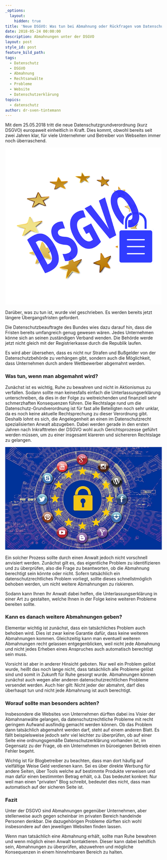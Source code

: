 ```yaml
---
_options:
  layout:
    hidden: true
title: 'Neue DSGVO: Was tun bei Abmahnung oder Rückfragen vom Datenschutzbeauftragten?'
date: 2018-05-24 00:00:00
description: Abmahnungen unter der DSGVO
layout: post
style_id: post
feature_bild_path:
tags:
  - Datenschutz
  - DSGVO
  - Abmahnung
  - Rechtsanwälte
  - Probleme
  - Website
  - Datenschutzerklärung
topics:
  - datenschutz
author: dr-sven-tintemann
---
```


Mit dem 25.05.2018 tritt die neue Datenschutzgrundverordnung (kurz DSGVO) europaweit einheitlich in Kraft. Dies kommt, obwohl bereits seit zwei Jahren klar, für viele Unternehmer und Betreiber von Webseiten immer noch überraschend.

![](/uploads/privacy-policy-3415417-640.png)

Darüber, was zu tun ist, wurde viel geschrieben. Es werden bereits jetzt längere Übergangsfristen gefordert.

Die Datenschutzbeauftragte des Bundes wies dazu darauf hin, dass die Fristen bereits umfangreich genug gewesen wären. Jedes Unternehmen könne sich an seinen zuständigen Verband wenden. Die Behörde werde jetzt nicht gleich mit der Registrierkasse durch die Republik laufen.

Es wird aber übersehen, dass es nicht nur Strafen und Bußgelder von der Datenschutzbehörde zu verhängen gibt, sondern auch die Möglichkeit, dass Unternehmen durch andere Wettbewerber abgemahnt werden.

### Was tun, wenn man abgemahnt wird?

Zunächst ist es wichtig, Ruhe zu bewahren und nicht in Aktionismus zu verfallen. Sodann sollte man keinesfalls einfach die Unterlassungserklärung unterschreiben, da dies in der Folge zu weitreichenden und finanziell sehr schmerzhaften Konsequenzen führen. Die Rechtslage rund um die Datenschutz-Grundverordnung ist für fast alle Beteiligten noch sehr unklar, da es noch keine aktuelle Rechtsprechung zu dieser Verordnung gibt. Deshalb lohnt es sich, die Angelegenheit an einen im Datenschutzrecht spezialisierten Anwalt abzugeben. Dabei werden gerade in den ersten Jahren nach Inkrafttreten der DSGVO wohl auch Gerichtsprozesse geführt werden müssen, um zu einer insgesamt klareren und sichereren Rechtslage zu gelangen.

![](/uploads/social-media-3247658-640.jpg)

Ein solcher Prozess sollte durch einen Anwalt jedoch nicht vorschnell anvisiert werden. Zunächst gilt es, das eigentliche Problem zu identifizieren und zu überprüfen, also die Frage zu beantworten, ob die Abmahnung berechtigt sein könnte oder nicht. Sofern tatsächlich ein datenschutzrechtliches Problem vorliegt, sollte dieses schnellstmöglich behoben werden, um nicht weitere Abmahnungen zu riskieren.

Sodann kann Ihnen Ihr Anwalt dabei helfen, die Unterlassungserklärung in einer Art zu gestalten, welche Ihnen in der Folge keine weiteren Probleme bereiten sollte.

### Kann es danach weitere Abmahnungen geben?

Elementar wichtig ist zunächst, dass ein tatsächliches Problem auch behoben wird. Dies ist zwar keine Garantie dafür, dass keine weiteren Abmahnungen kommen. Gleichzeitig kann man eventuell weiteren Abmahnungen recht gelassen entgegenblicken, weil nicht jede Abmahnung und nicht jedes Erheben eines Anspruches auch automatisch berechtigt sein muss.

Vorsicht ist aber in anderer Hinsicht geboten. Nur weil ein Problem gelöst wurde, heißt das noch lange nicht, dass tatsächlich alle Probleme gelöst sind und somit in Zukunft für Ruhe gesorgt wurde. Abmahnungen können zunächst auch wegen aller anderen datenschutzrechtlichen Probleme versendet werden. Auch hier gilt: Nicht jeder der abmahnt, darf dies überhaupt tun und nicht jede Abmahnung ist auch berechtigt.

### Worauf sollte man besonders achten?

Insbesondere die Websites von Unternehmen dürften dabei ins Visier der Abmahnanwälte gelangen, da datenschutzrechtliche Probleme mit recht geringem Aufwand ausfindig gemacht werden können. Ob das Problem dann tatsächlich abgemahnt werden darf, steht auf einem anderen Blatt. Es fällt beispielsweise jedoch sehr viel leichter zu überprüfen, ob auf einer Seite eine ordnungsgemäße Datenschutzerklärung vorhanden ist, im Gegensatz zu der Frage, ob ein Unternehmen im büroeigenen Betrieb einen Fehler begeht.

Wichtig ist für Blogbetreiber zu beachten, dass man dort häufig auf vielfältige Weise Geld verdienen kann. Sei es über direkte Werbung für andere Seiten, über Tools welche auf bestimmte Produkte verweisen und man dafür einen bestimmten Betrag erhält, o.ä. Das bedeutet konkret: Nur weil man einen "privaten" Blog schreibt, bedeutet dies nicht, dass man automatisch auf der sicheren Seite ist.

### Fazit

Unter der DSGVO sind Abmahnungen gegenüber Unternehmen, aber stellenweise auch gegen scheinbar im privaten Bereich handelnde Personen denkbar. Die dazugehörigen Probleme dürften sich wohl insbesondere auf den jeweiligen Websiten finden lassen.

Wenn man tatsächlich eine Abmahnung erhält, sollte man Ruhe bewahren und wenn möglich einen Anwalt kontaktieren. Dieser kann dabei behilfich sein, Abmahnungen zu überprüfen, abzuwehren und mögliche Konsequenzen in einem hinnehmbaren Bereich zu halten.